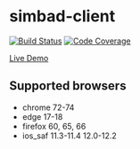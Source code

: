 # simbad-client
[![Build Status](https://travis-ci.org/JakubSokolowski/simbad-client.svg?branch=master)](https://travis-ci.org/JakubSokolowski/simbad-client)
[![Code Coverage](https://codecov.io/gh/JakubSokolowski/simbad-client/graph/badge.svg)](https://codecov.io/gh/JakubSokolowski/simbad-client/)  

[Live Demo](https://jakubsokolowski.github.io/simbad-client#/about)

## Supported browsers
- chrome 72-74
- edge 17-18
- firefox 60, 65, 66
- ios_saf 11.3-11.4 12.0-12.2

